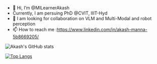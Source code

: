 

- 👋 Hi, I’m @MlLearnerAkash
- Currently, I am persuing PhD @CVIT, IIIT-Hyd
- 👀 I am looking for collaboration on VLM and Multi-Modal and robot perception
- 📫 How to reach me :https://www.linkedin.com/in/akash-manna-5b8669205/

<!---
MlLearnerAkash/MlLearnerAkash is a ✨ special ✨ repository because its `README.md` (this file) appears on your GitHub profile.
You can click the Preview link to take a look at your changes.
--->



![Akash's GitHub stats](https://github-readme-stats.vercel.app/api?username=MlLearnerAkash&show_icons=true&theme=radical)

[![Top Langs](https://github-readme-stats.vercel.app/api/top-langs/?username=MlLearnerAkash&langs_count=10)](https://github.com/MlLearnerAkash/github-readme-stats)
